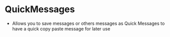 # QuickMessages

- Allows you to save messages or others messages as Quick Messages to have a quick copy paste message for later use

